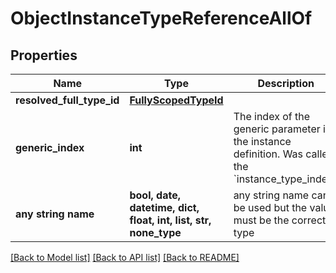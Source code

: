 # ObjectInstanceTypeReferenceAllOf


## Properties
Name | Type | Description | Notes
------------ | ------------- | ------------- | -------------
**resolved_full_type_id** | [**FullyScopedTypeId**](FullyScopedTypeId.md) |  | 
**generic_index** | **int** | The index of the generic parameter in the instance definition. Was called the &#x60;instance_type_index&#x60;.  | 
**any string name** | **bool, date, datetime, dict, float, int, list, str, none_type** | any string name can be used but the value must be the correct type | [optional]

[[Back to Model list]](../README.md#documentation-for-models) [[Back to API list]](../README.md#documentation-for-api-endpoints) [[Back to README]](../README.md)


